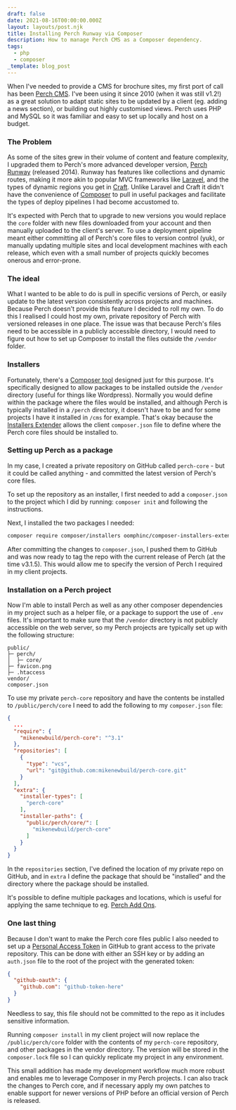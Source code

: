 ```yaml
---
draft: false
date: 2021-08-16T00:00:00.000Z
layout: layouts/post.njk
title: Installing Perch Runway via Composer
description: How to manage Perch CMS as a Composer dependency.
tags:
  - php
  - composer
_template: blog_post
---
```



When I've needed to provide a CMS for brochure sites, my first port of call has been [Perch CMS](https://grabaperch.com/). I've been using it since 2010 (when it was still v1.2!) as a great solution to adapt static sites to be updated by a client (eg. adding a news section), or building out highly customised views. Perch uses PHP and MySQL so it was familiar and easy to set up locally and host on a budget.

### The Problem

As some of the sites grew in their volume of content and feature complexity, I upgraded them to Perch's more advanced developer version, [Perch Runway](https://perchrunway.com/) (released 2014). Runway has features like collections and dynamic routes, making it more akin to popular MVC frameworks like [Laravel](https://laravel.com/), and the types of dynamic regions you get in [Craft](https://craftcms.com/). Unlike Laravel and Craft it didn't have the convenience of [Composer](https://getcomposer.org/) to pull in useful packages and facilitate the types of deploy pipelines I had become accustomed to.

It's expected with Perch that to upgrade to new versions you would replace the `core` folder with new files downloaded from your account and then manually uploaded to the client's server. To use a deployment pipeline meant either committing all of Perch's core files to version control (yuk), or manually updating multiple sites and local development machines with each release, which even with a small number of projects quickly becomes onerous and error-prone.

### The ideal

What I wanted to be able to do is pull in specific versions of Perch, or easily update to the latest version consistently across projects and machines. Because Perch doesn't provide this feature I decided to roll my own. To do this I realised I could host my own, private repository of Perch with versioned releases in one place. The issue was that because Perch's files need to be accessible in a publicly accessible directory, I would need to figure out how to set up Composer to install the files outside the `/vendor` folder.

### Installers

Fortunately, there's a [Composer tool](https://github.com/composer/installers) designed just for this purpose. It's specifically designed to allow packages to be installed outside the `/vendor` directory (useful for things like Wordpress). Normally you would define within the package where the files would be installed, and although Perch is typically installed in a  `/perch` directory, it doesn't have to be and for some projects I have it installed in `/cms` for example. That's okay because the [Installers Extender](https://github.com/oomphinc/composer-installers-extender) allows the client `composer.json` file to define where the Perch core files should be installed to.

### Setting up Perch as a package

In my case, I created a private repository on GitHub called `perch-core` - but it could be called anything - and committed the latest version of Perch's core files.

To set up the repository as an installer, I first needed to add a `composer.json` to the project which I did by running: `composer init` and following the instructions.

Next, I installed the two packages I needed:

```bash
composer require composer/installers oomphinc/composer-installers-extender
```

After committing the changes to `composer.json`, I pushed them to GitHub and was now ready to tag the repo with the current release of Perch (at the time v3.1.5). This would allow me to specify the version of Perch I required in my client projects.

### Installation on a Perch project

Now I'm able to install Perch as well as any other composer dependencies in my project such as a helper file, or a package to support the use of `.env` files. It's important to make sure that the `/vendor` directory is not publicly accessible on the web server, so my Perch projects are typically set up with the following structure:

```text
public/
├─ perch/
│  ├─ core/
├─ favicon.png
├─ .htaccess
vendor/
composer.json
```

To use my private `perch-core` repository and have the contents be installed to `/public/perch/core` I need to add the following to my `composer.json` file:

```json
{
  ...
  "require": {
    "mikenewbuild/perch-core": "^3.1"
  },
  "repositories": [
    {
      "type": "vcs",
      "url": "git@github.com:mikenewbuild/perch-core.git"
    }
  ],
  "extra": {
    "installer-types": [
      "perch-core"
    ],
    "installer-paths": {
      "public/perch/core/": [
        "mikenewbuild/perch-core"
      ]
    }
  }
}
```

In the `repositories` section, I've defined the location of my private repo on GitHub, and in `extra` I define the package that should be "installed" and the directory where the package should be installed.

It's possible to define multiple packages and locations, which is useful for applying the same technique to eg. [Perch Add Ons](https://addons.perchcms.com/).

### One last thing

Because I don't want to make the Perch core files public I also needed to set up a [Personal Access Token](https://github.com/settings/tokens) in GitHub to grant access to the private repository. This can be done with either an SSH key or by adding an `auth.json` file to the root of the project with the generated token:

```json
{
  "github-oauth": {
    "github.com": "github-token-here"
  }
}
```

Needless to say, this file should not be committed to the repo as it includes sensitive information.

Running `composer install` in my client project will now replace the `/public/perch/core` folder with the contents of my `perch-core` repository, and other packages in the vendor directory. The version will be stored in the `composer.lock` file so I can quickly replicate my project in any environment.

This small addition has made my development workflow much more robust and enables me to leverage Composer in my Perch projects. I can also track the changes to Perch core, and if necessary apply my own patches to enable support for newer versions of PHP before an official version of Perch is released.
